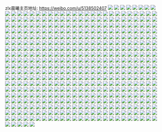 zlx晨曦主页地址: https://weibo.com/u/5138502407 
![](https://wx4.sinaimg.cn/mw2000/005BKDd5ly1h9hkfo8xo2j33402c0kjm.jpg) 
![](https://wx4.sinaimg.cn/mw2000/005BKDd5ly1h9hkfmuuwjj32bu2bukjm.jpg) 
![](https://wx4.sinaimg.cn/mw2000/005BKDd5ly1h9hkgjyz9yj32c0340qv6.jpg) 
![](https://wx4.sinaimg.cn/mw2000/005BKDd5ly1h9hkgmlg89j32c0340hdt.jpg) 
![](https://wx4.sinaimg.cn/mw2000/005BKDd5ly1h9hkga26p3j31pv2dmnpd.jpg) 
![](https://wx4.sinaimg.cn/mw2000/005BKDd5ly1h9hkgf6casj320f2u4b2b.jpg) 
![](https://wx4.sinaimg.cn/mw2000/005BKDd5ly1h8viclrdywj30zu1bstkc.jpg) 
![](https://wx4.sinaimg.cn/mw2000/005BKDd5ly1h8vicmpk9wj30zu1bs15r.jpg) 
![](https://wx4.sinaimg.cn/mw2000/005BKDd5ly1h8ivmghrhej30xi0l8qdx.jpg) 
![](https://wx4.sinaimg.cn/mw2000/005BKDd5ly1h78orwir0oj30u01hcgyh.jpg) 
![](https://wx4.sinaimg.cn/mw2000/005BKDd5ly1h6q57fs7muj32o04007wh.jpg) 
![](https://wx4.sinaimg.cn/mw2000/005BKDd5ly1h6q57du824j34002o0qv9.jpg) 
![](https://wx4.sinaimg.cn/mw2000/005BKDd5ly1h6q57ht975j34002o0b2d.jpg) 
![](https://wx4.sinaimg.cn/mw2000/005BKDd5ly1h6q57k4a85j32o04931kx.jpg) 
![](https://wx4.sinaimg.cn/mw2000/005BKDd5ly1h6q57aevclj32o0400u12.jpg) 
![](https://wx4.sinaimg.cn/mw2000/005BKDd5ly1h6q57rozeqj32o0400x6u.jpg) 
![](https://wx4.sinaimg.cn/mw2000/005BKDd5ly1h6q57c7j5mj34002o0tyu.jpg) 
![](https://wx4.sinaimg.cn/mw2000/005BKDd5ly1h6q57ox0d1j32o0400e58.jpg) 
![](https://wx4.sinaimg.cn/mw2000/005BKDd5ly1h6q57mimymj32lp3wjb2d.jpg) 
![](https://wx4.sinaimg.cn/mw2000/005BKDd5ly1h65ugi82aqj30u01hc3zm.jpg) 
![](https://wx4.sinaimg.cn/mw2000/005BKDd5ly1h5eglctdzij31o01jr7wh.jpg) 
![](https://wx4.sinaimg.cn/mw2000/005BKDd5ly1h5eglgcfi1j30zo1bktm9.jpg) 
![](https://wx4.sinaimg.cn/mw2000/005BKDd5ly1h5eglh2wd4j30zo1bk4fv.jpg) 
![](https://wx4.sinaimg.cn/mw2000/005BKDd5ly1h5eglfoqf3j31nx1l0npd.jpg) 
![](https://wx4.sinaimg.cn/mw2000/005BKDd5ly1h5eglnzimdj31o02807wi.jpg) 
![](https://wx4.sinaimg.cn/mw2000/005BKDd5ly1h5egl9a8f5j33402c0hdt.jpg) 
![](https://wx4.sinaimg.cn/mw2000/005BKDd5ly1h4vk7l1mhnj30zo1bkwuz.jpg) 
![](https://wx4.sinaimg.cn/mw2000/005BKDd5ly1h4vk7kiu9bj30zo1bknfg.jpg) 
![](https://wx4.sinaimg.cn/mw2000/005BKDd5ly1h4vk7lbfo4j30zo1bkakp.jpg) 
![](https://wx4.sinaimg.cn/mw2000/005BKDd5ly1h4j6p5u7aaj310l0u0n5t.jpg) 
![](https://wx4.sinaimg.cn/mw2000/005BKDd5ly1h4j6p4caybj30u01hc7jg.jpg) 
![](https://wx4.sinaimg.cn/mw2000/005BKDd5ly1h4j6p5edquj31770u0wo4.jpg) 
![](https://wx4.sinaimg.cn/mw2000/005BKDd5ly1h4j6p4vmp1j31510u012k.jpg) 
![](https://wx4.sinaimg.cn/mw2000/005BKDd5ly1h2sq8xzy7rj30zo1bkttm.jpg) 
![](https://wx4.sinaimg.cn/mw2000/005BKDd5ly1h2sq8yn2tdj30zo1bkne2.jpg) 
![](https://wx4.sinaimg.cn/mw2000/005BKDd5ly1h2sq8z9g93j30zo1bk4fc.jpg) 
![](https://wx4.sinaimg.cn/mw2000/005BKDd5ly1h2sq919x4oj30zo1bk175.jpg) 
![](https://wx4.sinaimg.cn/mw2000/005BKDd5ly1h2sq900cbej30v81ach04.jpg) 
![](https://wx4.sinaimg.cn/mw2000/005BKDd5ly1h2sq8x4ewmj30zo1bk4a0.jpg) 
![](https://wx4.sinaimg.cn/mw2000/005BKDd5ly1h2sq90gmzaj30ua0hh7bv.jpg) 
![](https://wx4.sinaimg.cn/mw2000/005BKDd5ly1h2heikn0qnj33341qk1l0.jpg) 
![](https://wx4.sinaimg.cn/mw2000/005BKDd5ly1h1ypyyicvtj331y2374qs.jpg) 
![](https://wx4.sinaimg.cn/mw2000/005BKDd5ly1h1ti2kal9sj30zo256hdt.jpg) 
![](https://wx4.sinaimg.cn/mw2000/005BKDd5ly1h1ti2izz3hj32c03407wj.jpg) 
![](https://wx4.sinaimg.cn/mw2000/005BKDd5ly1h1ti2hnmofj30zm0urwwn.jpg) 
![](https://wx4.sinaimg.cn/mw2000/005BKDd5ly1h1o98cxt51j30us1w8afi.jpg) 
![](https://wx4.sinaimg.cn/mw2000/005BKDd5ly1h0hqftu49sj30zo256kjl.jpg) 
![](https://wx4.sinaimg.cn/mw2000/005BKDd5ly1h0hqfz5pmrj31bk0zoak1.jpg) 
![](https://wx4.sinaimg.cn/mw2000/005BKDd5ly1h0hqg0563dj31bk0zo12d.jpg) 
![](https://wx4.sinaimg.cn/mw2000/005BKDd5ly1gzgi4e5cwwj30zo256e81.jpg) 
![](https://wx4.sinaimg.cn/mw2000/005BKDd5ly1gzgi4cttlpj30y3190n6t.jpg) 
![](https://wx4.sinaimg.cn/mw2000/005BKDd5ly1gz6jm2wvr2j31o02807wh.jpg) 
![](https://wx4.sinaimg.cn/mw2000/005BKDd5ly1gz6jm2fp9pj31ft24e7wh.jpg) 
![](https://wx4.sinaimg.cn/mw2000/005BKDd5ly1gz6jm1qlu9j32by2xhqv7.jpg) 
![](https://wx4.sinaimg.cn/mw2000/005BKDd5ly1gy5d02gj85j31g321me81.jpg) 
![](https://wx4.sinaimg.cn/mw2000/005BKDd5ly1gy5d03e8lwj310m1c77p1.jpg) 
![](https://wx4.sinaimg.cn/mw2000/005BKDd5ly1gy5d03vjabj31fc1wrnpd.jpg) 
![](https://wx4.sinaimg.cn/mw2000/005BKDd5ly1gy4wdhdahcj31mh168kbp.jpg) 
![](https://wx4.sinaimg.cn/mw2000/005BKDd5ly1gy4wdi00daj31m711e7q5.jpg) 
![](https://wx4.sinaimg.cn/mw2000/005BKDd5ly1gy4wdicza4j30zo0qzdoc.jpg) 
![](https://wx4.sinaimg.cn/mw2000/005BKDd5ly1gy4wditi69j31570tonbl.jpg) 
![](https://wx4.sinaimg.cn/mw2000/005BKDd5ly1gy4wdmnrzoj30zo0t8gnf.jpg) 
![](https://wx4.sinaimg.cn/mw2000/005BKDd5ly1gy4wdn74xtj30zo0so40e.jpg) 
![](https://wx4.sinaimg.cn/mw2000/005BKDd5ly1gy4wdnihhgj30zo0usdi0.jpg) 
![](https://wx4.sinaimg.cn/mw2000/005BKDd5ly1gy4wdnud8rj30zo0srtan.jpg) 
![](https://wx4.sinaimg.cn/mw2000/005BKDd5ly1gy4wdo73pvj30zo0snq4t.jpg) 
![](https://wx4.sinaimg.cn/mw2000/005BKDd5ly1gy4wdog01gj30zo0s6wgc.jpg) 
![](https://wx4.sinaimg.cn/mw2000/005BKDd5ly1gy4wdosk3bj30zo0u2q58.jpg) 
![](https://wx4.sinaimg.cn/mw2000/005BKDd5ly1gy4wdp16ydj30zo0t5wgd.jpg) 
![](https://wx4.sinaimg.cn/mw2000/005BKDd5ly1gy4wdp8hcfj30zo0v30uv.jpg) 
![](https://wx4.sinaimg.cn/mw2000/005BKDd5ly1gy4wdphvb2j30zo0rctao.jpg) 
![](https://wx4.sinaimg.cn/mw2000/005BKDd5ly1gxe76bhx9cj30zo256arz.jpg) 
![](https://wx4.sinaimg.cn/mw2000/005BKDd5ly1gx23yitz94j33402c07wk.jpg) 
![](https://wx4.sinaimg.cn/mw2000/005BKDd5ly1gx2pwq787nj33402c04qs.jpg) 
![](https://wx4.sinaimg.cn/mw2000/005BKDd5ly1gx0cmij2s1j33402c0qv7.jpg) 
![](https://wx4.sinaimg.cn/mw2000/005BKDd5ly1gx0cmkd79jj33402c04qr.jpg) 
![](https://wx4.sinaimg.cn/mw2000/005BKDd5ly1gx0cmmcvnqj33402c0e83.jpg) 
![](https://wx4.sinaimg.cn/mw2000/005BKDd5ly1gx0cmp091gj33402c0qv7.jpg) 
![](https://wx4.sinaimg.cn/mw2000/005BKDd5ly1gx0cmqwmw3j32c03407wj.jpg) 
![](https://wx4.sinaimg.cn/mw2000/005BKDd5ly1gx0cmshzp6j33402c01l0.jpg) 
![](https://wx4.sinaimg.cn/mw2000/005BKDd5ly1gx0cmub1tej32c0340b2b.jpg) 
![](https://wx4.sinaimg.cn/mw2000/005BKDd5ly1gx0cmvwa02j32wc20ib2b.jpg) 
![](https://wx4.sinaimg.cn/mw2000/005BKDd5ly1gx0cmwqqzwj32c03407wh.jpg) 
![](https://wx4.sinaimg.cn/mw2000/005BKDd5ly1gwmhfoqa29j315o22yb29.jpg) 
![](https://wx4.sinaimg.cn/mw2000/005BKDd5ly1gwmhfptc4cj315o1qie81.jpg) 
![](https://wx4.sinaimg.cn/mw2000/005BKDd5ly1gwmhfqgaflj31hc0u04e9.jpg) 
![](https://wx4.sinaimg.cn/mw2000/005BKDd5ly1gwmhfsdrx9j32c03404qr.jpg) 
![](https://wx4.sinaimg.cn/mw2000/005BKDd5ly1gwmhfudj1hj331y237e83.jpg) 
![](https://wx4.sinaimg.cn/mw2000/005BKDd5ly1gwmhfwewguj32c0340hdu.jpg) 
![](https://wx4.sinaimg.cn/mw2000/005BKDd5ly1gwmhfyf3zdj32c0340x6q.jpg) 
![](https://wx4.sinaimg.cn/mw2000/005BKDd5ly1gwmhg0cqgbj327r27re83.jpg) 
![](https://wx4.sinaimg.cn/mw2000/005BKDd5ly1gwmhg2whuzj33402c0kjn.jpg) 
![](https://wx4.sinaimg.cn/mw2000/005BKDd5ly1gw6w6pnrljj31o01o04qp.jpg) 
![](https://wx4.sinaimg.cn/mw2000/005BKDd5ly1gw6w8mo9rpj31o01o0noq.jpg) 
![](https://wx4.sinaimg.cn/mw2000/005BKDd5ly1gw6w6nm17oj33402c0u0y.jpg) 
![](https://wx4.sinaimg.cn/mw2000/005BKDd5ly1gw6w8lvys5j30zo256hdt.jpg) 
![](https://wx4.sinaimg.cn/mw2000/005BKDd5ly1gw6w6t20i7j33402c0b2b.jpg) 
![](https://wx4.sinaimg.cn/mw2000/005BKDd5ly1gw6w6v5b2xj326y1nyqv6.jpg) 
![](https://wx4.sinaimg.cn/mw2000/005BKDd5ly1gw6w6vxrbqj32801o0e82.jpg) 
![](https://wx4.sinaimg.cn/mw2000/005BKDd5ly1gw6w6wd63mj30u0140wsv.jpg) 
![](https://wx4.sinaimg.cn/mw2000/005BKDd5ly1gw6w6wne9oj30u01407cf.jpg) 
![](https://wx4.sinaimg.cn/mw2000/005BKDd5ly1gw0tmqq401j31o0280hdt.jpg) 
![](https://wx4.sinaimg.cn/mw2000/005BKDd5ly1gw0tm6ditdj31o0280e81.jpg) 
![](https://wx4.sinaimg.cn/mw2000/005BKDd5ly1gvqtmg90vxj62c0340x6q02.jpg) 
![](https://wx4.sinaimg.cn/mw2000/005BKDd5ly1gvqtmhvv48j63402c0e8302.jpg) 
![](https://wx4.sinaimg.cn/mw2000/005BKDd5ly1gvqtmju95mj63402c0u0y02.jpg) 
![](https://wx4.sinaimg.cn/mw2000/005BKDd5ly1gvqtmkoxz3j615s0vcdn302.jpg) 
![](https://wx4.sinaimg.cn/mw2000/005BKDd5ly1gvqtmlf9x1j63402c0e8102.jpg) 
![](https://wx4.sinaimg.cn/mw2000/005BKDd5ly1gvqtmmt9v8j63402c07wi02.jpg) 
![](https://wx4.sinaimg.cn/mw2000/005BKDd5ly1gvqtmo1tnfj613u0va7f302.jpg) 
![](https://wx4.sinaimg.cn/mw2000/005BKDd5ly1gvqtmp9lpbj33402c01ky.jpg) 
![](https://wx4.sinaimg.cn/mw2000/005BKDd5ly1gvqtmqpp0kj63402c0b2a02.jpg) 
![](https://wx4.sinaimg.cn/mw2000/005BKDd5ly1gvc85q2xenj61410u0tkr02.jpg) 
![](https://wx4.sinaimg.cn/mw2000/005BKDd5ly1gvc85qooqyj61410u049802.jpg) 
![](https://wx4.sinaimg.cn/mw2000/005BKDd5ly1gvc85pg2j7j61410u0k1z02.jpg) 
![](https://wx4.sinaimg.cn/mw2000/005BKDd5ly1gvc85r3zf8j60u0140qaa02.jpg) 
![](https://wx4.sinaimg.cn/mw2000/005BKDd5ly1gvc85rfq9ij61400u0gsk02.jpg) 
![](https://wx4.sinaimg.cn/mw2000/005BKDd5ly1gvc85rtc69j61400u0q8s02.jpg) 
![](https://wx4.sinaimg.cn/mw2000/005BKDd5ly1gvc85sa9nkj60u01404d402.jpg) 
![](https://wx4.sinaimg.cn/mw2000/005BKDd5ly1gvc85uar3sj60u01sxmz602.jpg) 
![](https://wx4.sinaimg.cn/mw2000/005BKDd5ly1gvc85up65pj60u01sx0ur02.jpg) 
![](https://wx4.sinaimg.cn/mw2000/005BKDd5ly1gv0p77llmkj63402c0e8202.jpg) 
![](https://wx4.sinaimg.cn/mw2000/005BKDd5ly1gv0p7a983fj62c03404qr02.jpg) 
![](https://wx4.sinaimg.cn/mw2000/005BKDd5ly1gv0p7mv939j62c03407wj02.jpg) 
![](https://wx4.sinaimg.cn/mw2000/005BKDd5ly1gv0p7cul55j62c0340kjn02.jpg) 
![](https://wx4.sinaimg.cn/mw2000/005BKDd5ly1gv0p75dxjoj61sc2dsap202.jpg) 
![](https://wx4.sinaimg.cn/mw2000/005BKDd5ly1gv0p7f8crkj63402c07wj02.jpg) 
![](https://wx4.sinaimg.cn/mw2000/005BKDd5ly1gv0p7ip31cj62c0340hdv02.jpg) 
![](https://wx4.sinaimg.cn/mw2000/005BKDd5ly1gv0p7k4870j63402c0qv502.jpg) 
![](https://wx4.sinaimg.cn/mw2000/005BKDd5ly1gv0p7l5jdoj61sc2ds4fu02.jpg) 
![](https://wx4.sinaimg.cn/mw2000/005BKDd5gy1guw1xvrqs4j634022oe8202.jpg) 
![](https://wx4.sinaimg.cn/mw2000/005BKDd5gy1guw1xuugetj622o340x6p02.jpg) 
![](https://wx4.sinaimg.cn/mw2000/005BKDd5gy1guw1xwn5p4j634022ob2a02.jpg) 
![](https://wx4.sinaimg.cn/mw2000/005BKDd5ly1gul5k75fagj63402c0b2b02.jpg) 
![](https://wx4.sinaimg.cn/mw2000/005BKDd5ly1gul5k5bpddj64g02yoe8502.jpg) 
![](https://wx4.sinaimg.cn/mw2000/005BKDd5ly1gul5k8ni5ij62lm1qlkjl02.jpg) 
![](https://wx4.sinaimg.cn/mw2000/005BKDd5ly1gul5k9nghuj634022ob2a02.jpg) 
![](https://wx4.sinaimg.cn/mw2000/005BKDd5ly1gul5kayvhpj622o340kjl02.jpg) 
![](https://wx4.sinaimg.cn/mw2000/005BKDd5ly1gul5kd4ucnj61fi197wvo02.jpg) 
![](https://wx4.sinaimg.cn/mw2000/005BKDd5ly1gul5kfllqkj64g02yohdw02.jpg) 
![](https://wx4.sinaimg.cn/mw2000/005BKDd5ly1gul5kc315kj634022okjm02.jpg) 
![](https://wx4.sinaimg.cn/mw2000/005BKDd5ly1gul5kadynmj334022oe82.jpg) 
![](https://wx4.sinaimg.cn/mw2000/005BKDd5ly1gtv35j2ib4j63402c0npe02.jpg) 
![](https://wx4.sinaimg.cn/mw2000/005BKDd5ly1gttwh4p0vej63402c0e8202.jpg) 
![](https://wx4.sinaimg.cn/mw2000/005BKDd5ly1gttwh6petpj63402c0hdu02.jpg) 
![](https://wx4.sinaimg.cn/mw2000/005BKDd5ly1gttwi5at1cj60zo0jpjvo02.jpg) 
![](https://wx4.sinaimg.cn/mw2000/005BKDd5ly1gttwi7bbraj60z40jnn1302.jpg) 
![](https://wx4.sinaimg.cn/mw2000/005BKDd5ly1gttwi4vwpkj62c02q3qv502.jpg) 
![](https://wx4.sinaimg.cn/mw2000/005BKDd5ly1gttwi3x8ihj62c0340hdv02.jpg) 
![](https://wx4.sinaimg.cn/mw2000/005BKDd5ly1gttwhnp3byj62c0340qv602.jpg) 
![](https://wx4.sinaimg.cn/mw2000/005BKDd5ly1gttwhjd1kqj63402c0kjm02.jpg) 
![](https://wx4.sinaimg.cn/mw2000/005BKDd5ly1gttwi6zk69j629v2xt7wj02.jpg) 
![](https://wx4.sinaimg.cn/mw2000/005BKDd5ly1gttwh8ld29j63402c0kjm02.jpg) 
![](https://wx4.sinaimg.cn/mw2000/005BKDd5ly1gttwhad381j63402c01ky02.jpg) 
![](https://wx4.sinaimg.cn/mw2000/005BKDd5ly1gttwhd7ey4j63402c04qr02.jpg) 
![](https://wx4.sinaimg.cn/mw2000/005BKDd5ly1gttwhff82tj63402c0u0z02.jpg) 
![](https://wx4.sinaimg.cn/mw2000/005BKDd5ly1gttwhh9nqkj63402c01ky02.jpg) 
![](https://wx4.sinaimg.cn/mw2000/005BKDd5ly1gttwhsw95ij63402c04qs02.jpg) 
![](https://wx4.sinaimg.cn/mw2000/005BKDd5ly1gttwi0sv79j63402c01kz02.jpg) 
![](https://wx4.sinaimg.cn/mw2000/005BKDd5ly1gttwh2vq11j63402c07wi02.jpg) 
![](https://wx4.sinaimg.cn/mw2000/005BKDd5ly1gttwk59mp2j62801o0tkm02.jpg) 
![](https://wx4.sinaimg.cn/mw2000/005BKDd5ly1gtphwp5u2jj633z2bz1kz02.jpg) 
![](https://wx4.sinaimg.cn/mw2000/005BKDd5ly1gtphwrjhyrj63402c0qv602.jpg) 
![](https://wx4.sinaimg.cn/mw2000/005BKDd5ly1gtphwt275jj63402c0qv502.jpg) 
![](https://wx4.sinaimg.cn/mw2000/005BKDd5ly1gtphwurdk3j63402c0u0y02.jpg) 
![](https://wx4.sinaimg.cn/mw2000/005BKDd5ly1gtphwwbaq0j63402c01ky02.jpg) 
![](https://wx4.sinaimg.cn/mw2000/005BKDd5ly1gtphwxy0grj63402c0hdu02.jpg) 
![](https://wx4.sinaimg.cn/mw2000/005BKDd5ly1gtphwzlt9zj63402c0b2a02.jpg) 
![](https://wx4.sinaimg.cn/mw2000/005BKDd5ly1gtphx0z1h7j63402c04qq02.jpg) 
![](https://wx4.sinaimg.cn/mw2000/005BKDd5ly1gtphx2knfij63402c0npe02.jpg) 
![](https://wx4.sinaimg.cn/mw2000/005BKDd5ly1gs7lowof7oj31o02807wh.jpg) 
![](https://wx4.sinaimg.cn/mw2000/005BKDd5ly1gs7loxqr32j33402c0npd.jpg) 
![](https://wx4.sinaimg.cn/mw2000/005BKDd5ly1gs7lozskt1j33402c07wh.jpg) 
![](https://wx4.sinaimg.cn/mw2000/005BKDd5ly1gs7lova9mhj32c0340u0x.jpg) 
![](https://wx4.sinaimg.cn/mw2000/005BKDd5ly1grt339pjmmj30rt1ivhc9.jpg) 
![](https://wx4.sinaimg.cn/mw2000/005BKDd5ly1grt33blj83j30rt1i74qp.jpg) 
![](https://wx4.sinaimg.cn/mw2000/005BKDd5ly1grt33c34g7j30u00y07lw.jpg) 
![](https://wx4.sinaimg.cn/mw2000/005BKDd5ly1grt33afrlbj30rt1nhh8j.jpg) 
![](https://wx4.sinaimg.cn/mw2000/005BKDd5ly1grt336xbxsj30rt1lk000.jpg) 
![](https://wx4.sinaimg.cn/mw2000/005BKDd5ly1grt33atptzj30rt1nnh15.jpg) 
![](https://wx4.sinaimg.cn/mw2000/005BKDd5ly1grt337gzv9j30rt1ieh2h.jpg) 
![](https://wx4.sinaimg.cn/mw2000/005BKDd5ly1grt3389lj4j30rt17w7n2.jpg) 
![](https://wx4.sinaimg.cn/mw2000/005BKDd5ly1grt33ckwkej31900u0ne5.jpg) 
![](https://wx4.sinaimg.cn/mw2000/005BKDd5gy1grq8kpkt8gj30u01400zh.jpg) 
![](https://wx4.sinaimg.cn/mw2000/005BKDd5gy1grq8kqi1i7j30u00y8dkq.jpg) 
![](https://wx4.sinaimg.cn/mw2000/005BKDd5gy1grq8krkc97j30u0140qbo.jpg) 
![](https://wx4.sinaimg.cn/mw2000/005BKDd5gy1grq8kt7ufxj30u0140nag.jpg) 
![](https://wx4.sinaimg.cn/mw2000/005BKDd5gy1grq8ku1gskj30u0140dm0.jpg) 
![](https://wx4.sinaimg.cn/mw2000/005BKDd5gy1grq8kuoe84j30u01400xv.jpg) 
![](https://wx4.sinaimg.cn/mw2000/005BKDd5gy1grq8kvow4nj30u0140gsv.jpg) 
![](https://wx4.sinaimg.cn/mw2000/005BKDd5gy1grq8kwe4hfj30u0140afh.jpg) 
![](https://wx4.sinaimg.cn/mw2000/005BKDd5gy1grq8kxo5oij30u0151wp3.jpg) 
![](https://wx4.sinaimg.cn/mw2000/005BKDd5ly1gro1gttd2bj333z2bze82.jpg) 
![](https://wx4.sinaimg.cn/mw2000/005BKDd5ly1gro1grdsuxj63402c01ky02.jpg) 
![](https://wx4.sinaimg.cn/mw2000/005BKDd5ly1gro1gwfl75j33402c0qv6.jpg) 
![](https://wx4.sinaimg.cn/mw2000/005BKDd5ly1gr2qnzpzjrj30ne0pvgus.jpg) 
![](https://wx4.sinaimg.cn/mw2000/005BKDd5ly1gr2qo1frulj333z2bz1ky.jpg) 
![](https://wx4.sinaimg.cn/mw2000/005BKDd5ly1gr2qo3qny3j33402c07wj.jpg) 
![](https://wx4.sinaimg.cn/mw2000/005BKDd5ly1gr2qo6r382j333y2byu0y.jpg) 
![](https://wx4.sinaimg.cn/mw2000/005BKDd5ly1gr2qo9rauuj633z2bzhdx02.jpg) 
![](https://wx4.sinaimg.cn/mw2000/005BKDd5ly1gr2qnz70agj30zo256qvb.jpg) 
![](https://wx4.sinaimg.cn/mw2000/005BKDd5ly1gqwodts4osj33402c0e81.jpg) 
![](https://wx4.sinaimg.cn/mw2000/005BKDd5ly1gqwodveomxj30u0140af1.jpg) 
![](https://wx4.sinaimg.cn/mw2000/005BKDd5ly1gqwodxard0j32c03407wk.jpg) 
![](https://wx4.sinaimg.cn/mw2000/005BKDd5ly1gqwody7fjhj30tf0ykgr3.jpg) 
![](https://wx4.sinaimg.cn/mw2000/005BKDd5ly1gqwods5rbxj33402c04qp.jpg) 
![](https://wx4.sinaimg.cn/mw2000/005BKDd5ly1gqwodyi11sj33402c0e81.jpg) 
![](https://wx4.sinaimg.cn/mw2000/005BKDd5ly1gqp4d79f5fj32hs1vcx6p.jpg) 
![](https://wx4.sinaimg.cn/mw2000/005BKDd5ly1gqp4d7ld78j30hk0hkjuo.jpg) 
![](https://wx4.sinaimg.cn/mw2000/005BKDd5ly1gqp4d7vzobj33402c04qp.jpg) 
![](https://wx4.sinaimg.cn/mw2000/005BKDd5ly1gqp4d6i8r7j33322bbb2b.jpg) 
![](https://wx4.sinaimg.cn/mw2000/005BKDd5ly1gqci40eevpj32zk29xb2a.jpg) 
![](https://wx4.sinaimg.cn/mw2000/005BKDd5ly1gqci3ye7ldj33402c04qq.jpg) 
![](https://wx4.sinaimg.cn/mw2000/005BKDd5ly1gqci42m2cpj33402c0b2a.jpg) 
![](https://wx4.sinaimg.cn/mw2000/005BKDd5ly1gqci44oosjj33402c0kjl.jpg) 
![](https://wx4.sinaimg.cn/mw2000/005BKDd5ly1gqci46uubcj32c03407wi.jpg) 
![](https://wx4.sinaimg.cn/mw2000/005BKDd5ly1gqci46demdj30zn0jwwhg.jpg) 
![](https://wx4.sinaimg.cn/mw2000/005BKDd5ly1gq6r6q27g1j31o02801ky.jpg) 
![](https://wx4.sinaimg.cn/mw2000/005BKDd5ly1gq6r6pbmazj31o0280hdt.jpg) 
![](https://wx4.sinaimg.cn/mw2000/005BKDd5ly1gq6r6r0t9oj31o0280e81.jpg) 
![](https://wx4.sinaimg.cn/mw2000/005BKDd5ly1gpxjmfs2jfj33402c0qv5.jpg) 
![](https://wx4.sinaimg.cn/mw2000/005BKDd5ly1gpxjmir8kyj32nj1zn1ky.jpg) 
![](https://wx4.sinaimg.cn/mw2000/005BKDd5ly1gpxjmjx0r5j33402c0hdt.jpg) 
![](https://wx4.sinaimg.cn/mw2000/005BKDd5ly1gpxjmmbevmj33402c0e82.jpg) 
![](https://wx4.sinaimg.cn/mw2000/005BKDd5ly1gpxjmq099lj33402c0e82.jpg) 
![](https://wx4.sinaimg.cn/mw2000/005BKDd5ly1gpxjmsycopj33402c04qr.jpg) 
![](https://wx4.sinaimg.cn/mw2000/005BKDd5ly1gpm02jzfaij33402c07wj.jpg) 
![](https://wx4.sinaimg.cn/mw2000/005BKDd5ly1gpkolzwalqj30zm06n3z0.jpg) 
![](https://wx4.sinaimg.cn/mw2000/005BKDd5ly1gphbaenqznj33402c0npd.jpg) 
![](https://wx4.sinaimg.cn/mw2000/005BKDd5ly1gphbah6eagj33402c04qq.jpg) 
![](https://wx4.sinaimg.cn/mw2000/005BKDd5ly1gphbajmby2j33402c07wi.jpg) 
![](https://wx4.sinaimg.cn/mw2000/005BKDd5ly1gpfw4mpeudj333z2bznpd.jpg) 
![](https://wx4.sinaimg.cn/mw2000/005BKDd5ly1gp0ovour9oj32c03404qq.jpg) 
![](https://wx4.sinaimg.cn/mw2000/005BKDd5ly1gp0ovqg1inj33402c04qp.jpg) 
![](https://wx4.sinaimg.cn/mw2000/005BKDd5ly1govevy6heej32c03401kz.jpg) 
![](https://wx4.sinaimg.cn/mw2000/005BKDd5ly1govevyx5tyj33402c0wq0.jpg) 
![](https://wx4.sinaimg.cn/mw2000/005BKDd5ly1govevwq0i3j32c0340kjm.jpg) 
![](https://wx4.sinaimg.cn/mw2000/005BKDd5ly1govewcd9c4j33402c0hdt.jpg) 
![](https://wx4.sinaimg.cn/mw2000/005BKDd5ly1govew924llj33402c0hdt.jpg) 
![](https://wx4.sinaimg.cn/mw2000/005BKDd5ly1govew2pfssj32c03404qr.jpg) 
![](https://wx4.sinaimg.cn/mw2000/005BKDd5ly1govew41uvbj33402c01ky.jpg) 
![](https://wx4.sinaimg.cn/mw2000/005BKDd5ly1govew6cl7vj33402c01ky.jpg) 
![](https://wx4.sinaimg.cn/mw2000/005BKDd5ly1govewbbu8tj32c03407wi.jpg) 
![](https://wx4.sinaimg.cn/mw2000/005BKDd5ly1gou5rswgxoj31400u04b8.jpg) 
![](https://wx4.sinaimg.cn/mw2000/005BKDd5ly1gou5t78if6j31400u0gy4.jpg) 
![](https://wx4.sinaimg.cn/mw2000/005BKDd5ly1gou5rtunopj31400u0amz.jpg) 
![](https://wx4.sinaimg.cn/mw2000/005BKDd5ly1gou5rvdb8jj31400u0ahf.jpg) 
![](https://wx4.sinaimg.cn/mw2000/005BKDd5ly1gou5rub1daj31400u0k24.jpg) 
![](https://wx4.sinaimg.cn/mw2000/005BKDd5ly1gou5rv0csoj31400u0am0.jpg) 
![](https://wx4.sinaimg.cn/mw2000/005BKDd5ly1gou5rsizfmj31400u0dpf.jpg) 
![](https://wx4.sinaimg.cn/mw2000/005BKDd5ly1gou5rvopzgj31400u0qb3.jpg) 
![](https://wx4.sinaimg.cn/mw2000/005BKDd5ly1gou5rw66p1j31400u0wlv.jpg) 
![](https://wx4.sinaimg.cn/mw2000/005BKDd5ly1got4iuv7n3j33402c07wi.jpg) 
![](https://wx4.sinaimg.cn/mw2000/005BKDd5ly1got4iy2p30j32c0340kjm.jpg) 
![](https://wx4.sinaimg.cn/mw2000/005BKDd5ly1got4iry91bj33402c0hdu.jpg) 
![](https://wx4.sinaimg.cn/mw2000/005BKDd5ly1got4j0boj3j33402c0hdu.jpg) 
![](https://wx4.sinaimg.cn/mw2000/005BKDd5ly1gosu81tdoaj31400u07nn.jpg) 
![](https://wx4.sinaimg.cn/mw2000/005BKDd5ly1gosu82uumoj31400u07nz.jpg) 
![](https://wx4.sinaimg.cn/mw2000/005BKDd5ly1gosu85cx9pj31400u0e0i.jpg) 
![](https://wx4.sinaimg.cn/mw2000/005BKDd5ly1gosu87ewa5j31400u01b6.jpg) 
![](https://wx4.sinaimg.cn/mw2000/005BKDd5ly1gosu887ridj31400u0at0.jpg) 
![](https://wx4.sinaimg.cn/mw2000/005BKDd5ly1gosu88wu8ij31400u0tty.jpg) 
![](https://wx4.sinaimg.cn/mw2000/005BKDd5ly1gosu8aad78j31400u0asg.jpg) 
![](https://wx4.sinaimg.cn/mw2000/005BKDd5ly1gosu8bawfaj31400u04fx.jpg) 
![](https://wx4.sinaimg.cn/mw2000/005BKDd5ly1gosu8c4t41j31400u04cr.jpg) 
![](https://wx4.sinaimg.cn/mw2000/005BKDd5ly1gos1o5urrrj31400u0h3j.jpg) 
![](https://wx4.sinaimg.cn/mw2000/005BKDd5ly1gos1o6kh15j31400u0k43.jpg) 
![](https://wx4.sinaimg.cn/mw2000/005BKDd5ly1gos1o6yf7dj31400u0ahf.jpg) 
![](https://wx4.sinaimg.cn/mw2000/005BKDd5ly1gos1o7iwd4j31400u0ahe.jpg) 
![](https://wx4.sinaimg.cn/mw2000/005BKDd5ly1gos1o8hxa1j31400u0gsw.jpg) 
![](https://wx4.sinaimg.cn/mw2000/005BKDd5ly1gos1o8ykc1j30u0140110.jpg) 
![](https://wx4.sinaimg.cn/mw2000/005BKDd5ly1goqv3hbsm0j33402c0b2a.jpg) 
![](https://wx4.sinaimg.cn/mw2000/005BKDd5ly1goqv3tyqlgj33402c07wi.jpg) 
![](https://wx4.sinaimg.cn/mw2000/005BKDd5ly1goqv3ptu6bj33402c07wh.jpg) 
![](https://wx4.sinaimg.cn/mw2000/005BKDd5ly1goqv3nmhu4j33402c0npe.jpg) 
![](https://wx4.sinaimg.cn/mw2000/005BKDd5ly1gohio6nd9nj33402c04qs.jpg) 
![](https://wx4.sinaimg.cn/mw2000/005BKDd5ly1gohio0kd0cj32c0340u0z.jpg) 
![](https://wx4.sinaimg.cn/mw2000/005BKDd5ly1gohiod61yij33402c0qv5.jpg) 
![](https://wx4.sinaimg.cn/mw2000/005BKDd5ly1gohio9bpurj31o0280qv5.jpg) 
![](https://wx4.sinaimg.cn/mw2000/005BKDd5ly1gohioa5w3fj31o0280npd.jpg) 
![](https://wx4.sinaimg.cn/mw2000/005BKDd5ly1gohiobw24vj31o0280b29.jpg) 
![](https://wx4.sinaimg.cn/mw2000/005BKDd5ly1gobkuzztloj31400u0dmt.jpg) 
![](https://wx4.sinaimg.cn/mw2000/005BKDd5ly1gobkv0hylej31410u0145.jpg) 
![](https://wx4.sinaimg.cn/mw2000/005BKDd5ly1gobkv0zy70j31400u0tiw.jpg) 
![](https://wx4.sinaimg.cn/mw2000/005BKDd5gy1go87w47yyhj32tc1vkqv6.jpg) 
![](https://wx4.sinaimg.cn/mw2000/005BKDd5gy1go87w38y9cj32tc1vkhdt.jpg) 
![](https://wx4.sinaimg.cn/mw2000/005BKDd5gy1go81h1yjt8j33402c0tzj.jpg) 
![](https://wx4.sinaimg.cn/mw2000/005BKDd5gy1go81h5tdvrj33402c0npd.jpg) 
![](https://wx4.sinaimg.cn/mw2000/005BKDd5gy1go81h93j1ej33402c0e81.jpg) 
![](https://wx4.sinaimg.cn/mw2000/005BKDd5gy1go81hb16rhj33402c0kjl.jpg) 
![](https://wx4.sinaimg.cn/mw2000/005BKDd5gy1go81hd5n8qj33402c04qq.jpg) 
![](https://wx4.sinaimg.cn/mw2000/005BKDd5gy1go81hf73kmj33402c0e81.jpg) 
![](https://wx4.sinaimg.cn/mw2000/005BKDd5gy1go81hh1onjj33402c0hdt.jpg) 
![](https://wx4.sinaimg.cn/mw2000/005BKDd5gy1go81hje07jj33402c0u0x.jpg) 
![](https://wx4.sinaimg.cn/mw2000/005BKDd5gy1go81h3lwkvj333z2bz1ky.jpg) 
![](https://wx4.sinaimg.cn/mw2000/005BKDd5gy1go5vz0renwj31o0280qv6.jpg) 
![](https://wx4.sinaimg.cn/mw2000/005BKDd5gy1go5vz1t42sj31o0280e82.jpg) 
![](https://wx4.sinaimg.cn/mw2000/005BKDd5gy1go5vz2h8eij31hq1znb29.jpg) 
![](https://wx4.sinaimg.cn/mw2000/005BKDd5gy1go5vz30y3mj31nc185kfd.jpg) 
![](https://wx4.sinaimg.cn/mw2000/005BKDd5gy1go5vz3ravhj31yd1iuu0x.jpg) 
![](https://wx4.sinaimg.cn/mw2000/005BKDd5gy1go5vz5588fj32t223ye84.jpg) 
![](https://wx4.sinaimg.cn/mw2000/005BKDd5gy1go4pi9bi8dj333y2byqv6.jpg) 
![](https://wx4.sinaimg.cn/mw2000/005BKDd5gy1go4pi6axpcj333z2bzkjm.jpg) 
![](https://wx4.sinaimg.cn/mw2000/005BKDd5gy1go4pie382wj33402c0b2a.jpg) 
![](https://wx4.sinaimg.cn/mw2000/005BKDd5gy1go4pigsz3hj33402c07wi.jpg) 
![](https://wx4.sinaimg.cn/mw2000/005BKDd5gy1go4pibpe9yj33402c07wh.jpg) 
![](https://wx4.sinaimg.cn/mw2000/005BKDd5gy1go4piiyhslj33402c0dwx.jpg) 
![](https://wx4.sinaimg.cn/mw2000/005BKDd5ly1go05vucr4fj31nz1kle81.jpg) 
![](https://wx4.sinaimg.cn/mw2000/005BKDd5ly1go05vv8y52j32801o01ky.jpg) 
![](https://wx4.sinaimg.cn/mw2000/005BKDd5ly1gnxudj9kzvj32c0340u0y.jpg) 
![](https://wx4.sinaimg.cn/mw2000/005BKDd5ly1gnxudozmr0j32c03407wi.jpg) 
![](https://wx4.sinaimg.cn/mw2000/005BKDd5ly1gnxudqd12nj32c03401ky.jpg) 
![](https://wx4.sinaimg.cn/mw2000/005BKDd5ly1gnxudkludhj32c0340u0y.jpg) 
![](https://wx4.sinaimg.cn/mw2000/005BKDd5ly1gnxudmb0p3j32c0340x6p.jpg) 
![](https://wx4.sinaimg.cn/mw2000/005BKDd5ly1gnxudufhuhj32c0340axd.jpg) 
![](https://wx4.sinaimg.cn/mw2000/005BKDd5ly1gnxudn8tgfj33402c0kjl.jpg) 
![](https://wx4.sinaimg.cn/mw2000/005BKDd5ly1gnxudrp078j333z2bzhdt.jpg) 
![](https://wx4.sinaimg.cn/mw2000/005BKDd5ly1gnxudvgbtuj33402c0kjl.jpg) 
![](https://wx4.sinaimg.cn/mw2000/005BKDd5ly1gnd21uxv5qj33402c07wi.jpg) 
![](https://wx4.sinaimg.cn/mw2000/005BKDd5ly1gnd21qld6wj33402c01ky.jpg) 
![](https://wx4.sinaimg.cn/mw2000/005BKDd5ly1gnd21strtuj33402c0u0x.jpg) 
![](https://wx4.sinaimg.cn/mw2000/005BKDd5ly1gnd21y0dfxj32c0340e83.jpg) 
![](https://wx4.sinaimg.cn/mw2000/005BKDd5ly1gmos67j54aj30u0140464.jpg) 
![](https://wx4.sinaimg.cn/mw2000/005BKDd5ly1gmos6689avj31400u0tfr.jpg) 
![](https://wx4.sinaimg.cn/mw2000/005BKDd5ly1gmos6ac7jbj31400u0tf1.jpg) 
![](https://wx4.sinaimg.cn/mw2000/005BKDd5ly1gmos6bd16qj30u0140445.jpg) 
![](https://wx4.sinaimg.cn/mw2000/005BKDd5ly1gmos69k0uyj31400u07b1.jpg) 
![](https://wx4.sinaimg.cn/mw2000/005BKDd5ly1gmos68mbj7j31400u0n62.jpg) 
![](https://wx4.sinaimg.cn/mw2000/005BKDd5ly1gmos6e6yfbj30u0140aiq.jpg) 
![](https://wx4.sinaimg.cn/mw2000/005BKDd5ly1gmos6fss1dj31400u07ak.jpg) 
![](https://wx4.sinaimg.cn/mw2000/005BKDd5ly1gmos6c9ll0j31400u0n2m.jpg) 
![](https://wx4.sinaimg.cn/mw2000/005BKDd5ly1gm0e7soc6dj30zo256nph.jpg) 
![](https://wx4.sinaimg.cn/mw2000/005BKDd5ly1gm0e7z8yzgj33402c0e82.jpg) 
![](https://wx4.sinaimg.cn/mw2000/005BKDd5ly1gm0e83plhjj32801o0u0x.jpg) 
![](https://wx4.sinaimg.cn/mw2000/005BKDd5ly1gm0e81i8txj33402c0u0x.jpg) 
![](https://wx4.sinaimg.cn/mw2000/005BKDd5ly1gm0e7ta5dij33402c0qv5.jpg) 
![](https://wx4.sinaimg.cn/mw2000/005BKDd5ly1gm0e7w3ezcj33402c07wj.jpg) 
![](https://wx4.sinaimg.cn/mw2000/005BKDd5ly1glusiqxu4aj31400u0n5f.jpg) 
![](https://wx4.sinaimg.cn/mw2000/005BKDd5ly1glusiotkbcj31400u0gsy.jpg) 
![](https://wx4.sinaimg.cn/mw2000/005BKDd5ly1glusieesbkj31400u0gyl.jpg) 
![](https://wx4.sinaimg.cn/mw2000/005BKDd5ly1glusi7wmzmj31400u0aoq.jpg) 
![](https://wx4.sinaimg.cn/mw2000/005BKDd5ly1glusib7q2mj31400u018u.jpg) 
![](https://wx4.sinaimg.cn/mw2000/005BKDd5ly1glusi4w1mhj31370u0tl3.jpg) 
![](https://wx4.sinaimg.cn/mw2000/005BKDd5ly1glusiivr6ij31400u0dn9.jpg) 
![](https://wx4.sinaimg.cn/mw2000/005BKDd5ly1glusigwywaj31400u0qbq.jpg) 
![](https://wx4.sinaimg.cn/mw2000/005BKDd5ly1glusimdqlej31400u0apo.jpg) 
![](https://wx4.sinaimg.cn/mw2000/005BKDd5ly1gl2xhd29bjj30xy0sfjtv.jpg) 
![](https://wx4.sinaimg.cn/mw2000/005BKDd5ly1gl2xhcr828j30c90bkweu.jpg) 
![](https://wx4.sinaimg.cn/mw2000/005BKDd5ly1gl2xhc845lj33402c01l0.jpg) 
![](https://wx4.sinaimg.cn/mw2000/005BKDd5ly1gl2xheac6hj32zz2c07wj.jpg) 
![](https://wx4.sinaimg.cn/mw2000/005BKDd5gy1gkzd8p0wbmj33402c0gu4.jpg) 
![](https://wx4.sinaimg.cn/mw2000/005BKDd5gy1gkzd8qtj8yj33402c01jm.jpg) 
![](https://wx4.sinaimg.cn/mw2000/005BKDd5gy1gkzd8t6997j33402c01kx.jpg) 
![](https://wx4.sinaimg.cn/mw2000/005BKDd5gy1gkzd8v16hjj33402c0qp9.jpg) 
![](https://wx4.sinaimg.cn/mw2000/005BKDd5gy1gkzd94jfpqj33402c0b29.jpg) 
![](https://wx4.sinaimg.cn/mw2000/005BKDd5gy1gkzd8wpwsfj33402c0kcr.jpg) 
![](https://wx4.sinaimg.cn/mw2000/005BKDd5gy1gkzd8ymfvij33402c04qp.jpg) 
![](https://wx4.sinaimg.cn/mw2000/005BKDd5gy1gkzd90g79uj33402c01kx.jpg) 
![](https://wx4.sinaimg.cn/mw2000/005BKDd5gy1gkzd926ryoj33402c0qql.jpg) 
![](https://wx4.sinaimg.cn/mw2000/005BKDd5gy1gkwie3x8ftj33402c0hdt.jpg) 
![](https://wx4.sinaimg.cn/mw2000/005BKDd5gy1gkwie8rwzfj33402c0b2b.jpg) 
![](https://wx4.sinaimg.cn/mw2000/005BKDd5gy1gkwie1vyrpj33402c0b2b.jpg) 
![](https://wx4.sinaimg.cn/mw2000/005BKDd5gy1gkwiebcb32j33402c07wi.jpg) 
![](https://wx4.sinaimg.cn/mw2000/005BKDd5gy1gkwieef0jdj33402c0kjm.jpg) 
![](https://wx4.sinaimg.cn/mw2000/005BKDd5gy1gkwiegpapuj33402c0hdt.jpg) 
![](https://wx4.sinaimg.cn/mw2000/005BKDd5gy1gkwiej46goj33402c0b29.jpg) 
![](https://wx4.sinaimg.cn/mw2000/005BKDd5gy1gkwieny5x3j33402c0qv6.jpg) 
![](https://wx4.sinaimg.cn/mw2000/005BKDd5gy1gkwieqgrd7j33402c07wi.jpg) 
![](https://wx4.sinaimg.cn/mw2000/005BKDd5gy1gkot7x52pjj31400u046s.jpg) 
![](https://wx4.sinaimg.cn/mw2000/005BKDd5gy1gkot7xrz3ej31400u0gsh.jpg) 
![](https://wx4.sinaimg.cn/mw2000/005BKDd5gy1gkot7ya63oj31400u0gvf.jpg) 
![](https://wx4.sinaimg.cn/mw2000/005BKDd5gy1gkot7ytpsxj31400u0gso.jpg) 
![](https://wx4.sinaimg.cn/mw2000/005BKDd5gy1gkot801njtj31400u0agq.jpg) 
![](https://wx4.sinaimg.cn/mw2000/005BKDd5gy1gkot7zgxwbj31400u0toq.jpg) 
![](https://wx4.sinaimg.cn/mw2000/005BKDd5gy1gkmhjxwfrxj30u00w5ahw.jpg) 
![](https://wx4.sinaimg.cn/mw2000/005BKDd5gy1gkmhjylsupj30u016f11u.jpg) 
![](https://wx4.sinaimg.cn/mw2000/005BKDd5gy1gkmhjs4usvj30u019112u.jpg) 
![](https://wx4.sinaimg.cn/mw2000/005BKDd5gy1gkmhjt1mnkj30u0191th5.jpg) 
![](https://wx4.sinaimg.cn/mw2000/005BKDd5gy1gkmhkq2uyaj30u01904a5.jpg) 
![](https://wx4.sinaimg.cn/mw2000/005BKDd5gy1gkmhjx1914j30u019111g.jpg) 
![](https://wx4.sinaimg.cn/mw2000/005BKDd5gy1gkmhlj6hpwj30u019144s.jpg) 
![](https://wx4.sinaimg.cn/mw2000/005BKDd5gy1gkmhju0gerj30u019013h.jpg) 
![](https://wx4.sinaimg.cn/mw2000/005BKDd5gy1gkmhjv474oj30u0190dqk.jpg) 
![](https://wx4.sinaimg.cn/mw2000/005BKDd5gy1gkmhlihbtbj30u0191jyy.jpg) 
![](https://wx4.sinaimg.cn/mw2000/005BKDd5gy1gkmhlk1jdxj30u0191th9.jpg) 
![](https://wx4.sinaimg.cn/mw2000/005BKDd5gy1gkle9oujvrj30rs15oqmj.jpg) 
![](https://wx4.sinaimg.cn/mw2000/005BKDd5gy1gklebaocecj31400u0482.jpg) 
![](https://wx4.sinaimg.cn/mw2000/005BKDd5gy1gkle9n8ohmj30rs2w6hdt.jpg) 
![](https://wx4.sinaimg.cn/mw2000/005BKDd5gy1gkle9pj8ozj30yw0p7467.jpg) 
![](https://wx4.sinaimg.cn/mw2000/005BKDd5gy1gkle9qcij9j31400u0ak0.jpg) 
![](https://wx4.sinaimg.cn/mw2000/005BKDd5gy1gkle9rrktaj31400u0wpg.jpg) 
![](https://wx4.sinaimg.cn/mw2000/005BKDd5gy1gkleba1mklj313y0u0ait.jpg) 
![](https://wx4.sinaimg.cn/mw2000/005BKDd5gy1gkle9tqwc9j31400u0k0w.jpg) 
![](https://wx4.sinaimg.cn/mw2000/005BKDd5gy1gklebboorpj31400u0151.jpg) 
![](https://wx4.sinaimg.cn/mw2000/005BKDd5gy1gkes3svqi2j31400u0qha.jpg) 
![](https://wx4.sinaimg.cn/mw2000/005BKDd5gy1gkb8xhm3ybj30u018gah1.jpg) 
![](https://wx4.sinaimg.cn/mw2000/005BKDd5gy1gkb8xir093j30u00jnjti.jpg) 
![](https://wx4.sinaimg.cn/mw2000/005BKDd5gy1gkb8xi3s5lj30yi0jdwg8.jpg) 
![](https://wx4.sinaimg.cn/mw2000/005BKDd5gy1gkb8xgu0e0j30u01hc1ky.jpg) 
![](https://wx4.sinaimg.cn/mw2000/005BKDd5gy1gk54sv18fxj312h0teqcs.jpg) 
![](https://wx4.sinaimg.cn/mw2000/005BKDd5gy1gk54syqijnj31400u0dsm.jpg) 
![](https://wx4.sinaimg.cn/mw2000/005BKDd5gy1gk54sznfstj31400u07fh.jpg) 
![](https://wx4.sinaimg.cn/mw2000/005BKDd5gy1gk54t0d6roj31400u0dsk.jpg) 
![](https://wx4.sinaimg.cn/mw2000/005BKDd5gy1gk54sw8j0bj31400u0qib.jpg) 
![](https://wx4.sinaimg.cn/mw2000/005BKDd5gy1gk54t0wysgj30u0140agl.jpg) 
![](https://wx4.sinaimg.cn/mw2000/005BKDd5gy1gk54su2vorj31400u0tk5.jpg) 
![](https://wx4.sinaimg.cn/mw2000/005BKDd5gy1gk54sx1aw0j30pg0yrqbk.jpg) 
![](https://wx4.sinaimg.cn/mw2000/005BKDd5gy1gk54sxyrg0j31400u0gxn.jpg) 
![](https://wx4.sinaimg.cn/mw2000/005BKDd5gy1gjttz8j7tzj31400u0gpy.jpg) 
![](https://wx4.sinaimg.cn/mw2000/005BKDd5gy1gjttz94l8vj31400u07aq.jpg) 
![](https://wx4.sinaimg.cn/mw2000/005BKDd5gy1gjlnraydngj30u0140qcd.jpg) 
![](https://wx4.sinaimg.cn/mw2000/005BKDd5gy1gjlnrbqseqj31400u0dnw.jpg) 
![](https://wx4.sinaimg.cn/mw2000/005BKDd5gy1gjlnrdk7gyj30u0140gxc.jpg) 
![](https://wx4.sinaimg.cn/mw2000/005BKDd5gy1gjlnrcglg0j30u014045l.jpg) 
![](https://wx4.sinaimg.cn/mw2000/005BKDd5gy1gjlnssw00yj31400u0ah9.jpg) 
![](https://wx4.sinaimg.cn/mw2000/005BKDd5gy1gjlnsqtj84j31400u0aju.jpg) 
![](https://wx4.sinaimg.cn/mw2000/005BKDd5gy1gjlnstkm07j31400u0dog.jpg) 
![](https://wx4.sinaimg.cn/mw2000/005BKDd5gy1gjlnss4uk9j31400u0wpe.jpg) 
![](https://wx4.sinaimg.cn/mw2000/005BKDd5gy1gjlntruofjj30u013y13k.jpg) 
![](https://wx4.sinaimg.cn/mw2000/005BKDd5ly1gjkosiqou7j31400u0qb0.jpg) 
![](https://wx4.sinaimg.cn/mw2000/005BKDd5ly1gjkosk52y8j31400u0dms.jpg) 
![](https://wx4.sinaimg.cn/mw2000/005BKDd5ly1gjkosjghchj31400u0tgu.jpg) 
![](https://wx4.sinaimg.cn/mw2000/005BKDd5ly1gjkoshwhlcj30u0140dni.jpg) 
![](https://wx4.sinaimg.cn/mw2000/005BKDd5ly1gjkosguohxj30u0140wmu.jpg) 
![](https://wx4.sinaimg.cn/mw2000/005BKDd5ly1gjkoskvyejj31400u0wlb.jpg) 
![](https://wx4.sinaimg.cn/mw2000/005BKDd5ly1gjkosmcf8wj31030r20xp.jpg) 
![](https://wx4.sinaimg.cn/mw2000/005BKDd5ly1gjkot558uuj30u00z7afs.jpg) 
![](https://wx4.sinaimg.cn/mw2000/005BKDd5ly1gjkot4dbfpj31400u00yx.jpg) 
![](https://wx4.sinaimg.cn/mw2000/005BKDd5ly1gjfxuptggtj31400u04by.jpg) 
![](https://wx4.sinaimg.cn/mw2000/005BKDd5ly1gjfxurhiezj31400u0qhl.jpg) 
![](https://wx4.sinaimg.cn/mw2000/005BKDd5ly1gjfxutt8o3j31400u0apa.jpg) 
![](https://wx4.sinaimg.cn/mw2000/005BKDd5ly1gjfxuzlfolj31400u0tp5.jpg) 
![](https://wx4.sinaimg.cn/mw2000/005BKDd5ly1gjfxv1v22zj31400u0k5o.jpg) 
![](https://wx4.sinaimg.cn/mw2000/005BKDd5ly1gjfxuwexswj31400u016p.jpg) 
![](https://wx4.sinaimg.cn/mw2000/005BKDd5ly1gjfxunjwutj31400u0k1q.jpg) 
![](https://wx4.sinaimg.cn/mw2000/005BKDd5ly1gjfxv4vdv8j31400u07fd.jpg) 
![](https://wx4.sinaimg.cn/mw2000/005BKDd5ly1gjfxv6ar9ej31400u0n2x.jpg) 
![](https://wx4.sinaimg.cn/mw2000/005BKDd5ly1gjeu66oh9dj33402c0tba.jpg) 
![](https://wx4.sinaimg.cn/mw2000/005BKDd5ly1gjeu6b36ikj32c0340x6p.jpg) 
![](https://wx4.sinaimg.cn/mw2000/005BKDd5ly1gjeu67wcjij33402c07wh.jpg) 
![](https://wx4.sinaimg.cn/mw2000/005BKDd5ly1gjeu6cqbkzj32c03401ky.jpg) 
![](https://wx4.sinaimg.cn/mw2000/005BKDd5ly1gjeu6dwz98j32c0340x6p.jpg) 
![](https://wx4.sinaimg.cn/mw2000/005BKDd5ly1gjeu6esljuj33402c0h93.jpg) 
![](https://wx4.sinaimg.cn/mw2000/005BKDd5gy1gj8w9knz99j31400u0qab.jpg) 
![](https://wx4.sinaimg.cn/mw2000/005BKDd5gy1gj8w9ydmttj31400u07c2.jpg) 
![](https://wx4.sinaimg.cn/mw2000/005BKDd5gy1gj8w9sv5e1j31400u0gzr.jpg) 
![](https://wx4.sinaimg.cn/mw2000/005BKDd5gy1gj8w9p2538j31400u0dmz.jpg) 
![](https://wx4.sinaimg.cn/mw2000/005BKDd5gy1gj8w9weep4j31400u0grf.jpg) 
![](https://wx4.sinaimg.cn/mw2000/005BKDd5gy1gj8w9mzueqj31400u0k0r.jpg) 
![](https://wx4.sinaimg.cn/mw2000/005BKDd5gy1gj8w9ir34vj31400u04ar.jpg) 
![](https://wx4.sinaimg.cn/mw2000/005BKDd5gy1gj8w9v69kaj31400u0wnn.jpg) 
![](https://wx4.sinaimg.cn/mw2000/005BKDd5gy1gj8w9zskwpj30ze0omaf0.jpg) 
![](https://wx4.sinaimg.cn/mw2000/005BKDd5gy1gj8g3i47z7j33402c0hdu.jpg) 
![](https://wx4.sinaimg.cn/mw2000/005BKDd5gy1gj8g3k74upj32c0340kjl.jpg) 
![](https://wx4.sinaimg.cn/mw2000/005BKDd5gy1gj4ga2os14j30ud0hpaeb.jpg) 
![](https://wx4.sinaimg.cn/mw2000/005BKDd5gy1gj4g9v6114j30u00znqci.jpg) 
![](https://wx4.sinaimg.cn/mw2000/005BKDd5gy1gj4ga8sewjj30rs16stpl.jpg) 
![](https://wx4.sinaimg.cn/mw2000/005BKDd5gy1gj4gada1esj31400u0wlj.jpg) 
![](https://wx4.sinaimg.cn/mw2000/005BKDd5gy1gj4g9xns0cj30sj0jy0y8.jpg) 
![](https://wx4.sinaimg.cn/mw2000/005BKDd5gy1gj4gabgq89j30rs15o7ci.jpg) 
![](https://wx4.sinaimg.cn/mw2000/005BKDd5gy1gj4g9zszxqj30s90jzai7.jpg) 
![](https://wx4.sinaimg.cn/mw2000/005BKDd5gy1gj4ga48judj30u0140wlc.jpg) 
![](https://wx4.sinaimg.cn/mw2000/005BKDd5gy1gj4ga17znjj30u0190wk8.jpg) 
![](https://wx4.sinaimg.cn/mw2000/005BKDd5gy1giw1nfplm4j31400u0wmo.jpg) 
![](https://wx4.sinaimg.cn/mw2000/005BKDd5gy1giw1nhrxjbj30u0140gqc.jpg) 
![](https://wx4.sinaimg.cn/mw2000/005BKDd5gy1giv3cmvexhj30iv0p6n33.jpg) 
![](https://wx4.sinaimg.cn/mw2000/005BKDd5gy1giv3cnfog7j30u0140wql.jpg) 
![](https://wx4.sinaimg.cn/mw2000/005BKDd5gy1giv3cmcjr4j30p00xd0zp.jpg) 
![](https://wx4.sinaimg.cn/mw2000/005BKDd5ly1gi8ze0czpmj30yl0u0guo.jpg) 
![](https://wx4.sinaimg.cn/mw2000/005BKDd5ly1ghxru70o0gj31400u0n73.jpg) 
![](https://wx4.sinaimg.cn/mw2000/005BKDd5ly1ghxru7evyyj31400u0tl5.jpg) 
![](https://wx4.sinaimg.cn/mw2000/005BKDd5ly1ghxru7y31ej31400u013p.jpg) 
![](https://wx4.sinaimg.cn/mw2000/005BKDd5ly1ghxru8biy8j31400u0wnw.jpg) 
![](https://wx4.sinaimg.cn/mw2000/005BKDd5ly1ghxru8onnjj31400u0n4o.jpg) 
![](https://wx4.sinaimg.cn/mw2000/005BKDd5ly1ghxru9kxhfj31400u0dpk.jpg) 
![](https://wx4.sinaimg.cn/mw2000/005BKDd5ly1ghxruacd0dj31400u07eo.jpg) 
![](https://wx4.sinaimg.cn/mw2000/005BKDd5ly1ghxruaso6ej31400u0qfw.jpg) 
![](https://wx4.sinaimg.cn/mw2000/005BKDd5ly1ghxrub9mboj31400u0150.jpg) 
![](https://wx4.sinaimg.cn/mw2000/005BKDd5ly1ghp2zpsbczj31400u012h.jpg) 
![](https://wx4.sinaimg.cn/mw2000/005BKDd5ly1ghp2zvsv61j30u0140n23.jpg) 
![](https://wx4.sinaimg.cn/mw2000/005BKDd5ly1ghluzo20bcj32c0340qv5.jpg) 
![](https://wx4.sinaimg.cn/mw2000/005BKDd5ly1ghluzoy2drj30mx14qag1.jpg) 
![](https://wx4.sinaimg.cn/mw2000/005BKDd5ly1ghh03g4svyj33402c0wwt.jpg) 
![](https://wx4.sinaimg.cn/mw2000/005BKDd5ly1ghdzs6lbe3j31400u07eu.jpg) 
![](https://wx4.sinaimg.cn/mw2000/005BKDd5ly1ghc51yrcgnj30u0140wlk.jpg) 
![](https://wx4.sinaimg.cn/mw2000/005BKDd5ly1gh4bgeud7aj31400u0wo9.jpg) 
![](https://wx4.sinaimg.cn/mw2000/005BKDd5ly1gh4bgfjyrpj30u0140n2h.jpg) 
![](https://wx4.sinaimg.cn/mw2000/005BKDd5ly1gh24ogvcgtj30u0140ane.jpg) 
